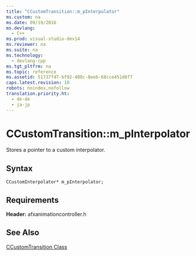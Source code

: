 ```yaml
---
title: "CCustomTransition::m_pInterpolator"
ms.custom: na
ms.date: 09/19/2016
ms.devlang: 
  - C++
ms.prod: visual-studio-dev14
ms.reviewer: na
ms.suite: na
ms.technology: 
  - devlang-cpp
ms.tgt_pltfrm: na
ms.topic: reference
ms.assetid: 51737f47-bf92-408c-8eeb-68cce451d6f7
caps.latest.revision: 10
robots: noindex,nofollow
translation.priority.ht: 
  - de-de
  - ja-jp
---
```

# CCustomTransition::m_pInterpolator
Stores a pointer to a custom interpolator.  
  
## Syntax  
  
```  
CCustomInterpolator* m_pInterpolator;  
```  
  
## Requirements  
 **Header:** afxanimationcontroller.h  
  
## See Also  
 [CCustomTransition Class](../vs140/CCustomTransition-Class.md)